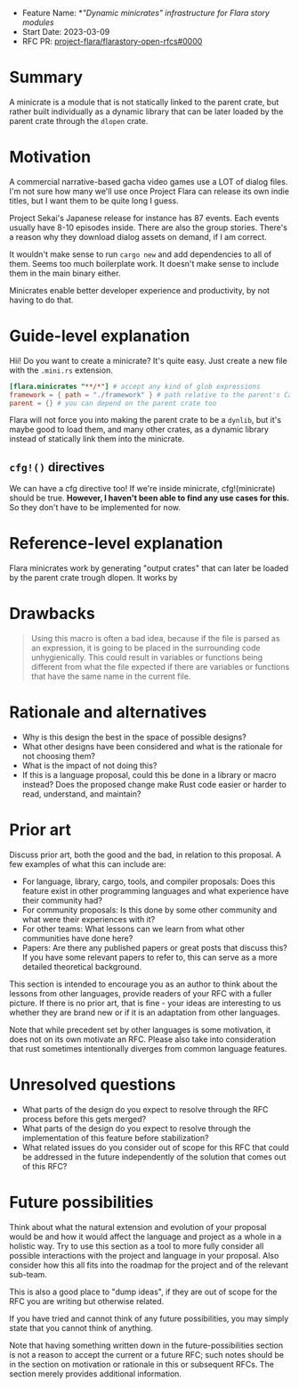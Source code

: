- Feature Name: **"Dynamic minicrates" infrastructure for Flara story modules*
- Start Date: 2023-03-09
- RFC PR: [project-flara/flarastory-open-rfcs#0000](https://github.com/project-flara/flarastory-open-rfcs/pulls/0000)

# Summary
[summary]: #summary

A minicrate is a module that is not statically linked to the parent crate, but rather built individually as a dynamic library that can be later loaded by the parent crate through the `dlopen` crate.

# Motivation
[motivation]: #motivation

A commercial narrative-based gacha video games use a LOT of dialog files. I'm not sure how many we'll use once Project Flara can release its own indie titles, but I want them to be quite long I guess.

Project Sekai's Japanese release for instance has 87 events. Each events usually have 8-10 episodes inside. There are also the group stories.
There's a reason why they download dialog assets on demand, if I am correct.

It wouldn't make sense to run `cargo new` and add dependencies to all of them. Seems too much boilerplate work.
It doesn't make sense to include them in the main binary either.

Minicrates enable better developer experience and productivity, by not having to do that.
# Guide-level explanation
[guide-level-explanation]: #guide-level-explanation
Hii! Do you want to create a minicrate? It's quite easy.
Just create a new file with the `.mini.rs` extension.

```toml
[flara.minicrates "**/*"] # accept any kind of glob expressions
framework = { path = "./framework" } # path relative to the parent's Cargo.toml manifest
parent = {} # you can depend on the parent crate too
```

Flara will not force you into making the parent crate to be a `dynlib`, but it's maybe good to load them, and many other crates, as a dynamic library instead of statically link them into the minicrate.

## `cfg!()` directives
We can have a cfg directive too! If we're inside  minicrate, cfg!(minicrate) should be true. **However, I haven't been able to find any use cases for this.**
So they don't have to be implemented for now.

# Reference-level explanation
[reference-level-explanation]: #reference-level-explanation

Flara minicrates work by generating "output crates" that can later be loaded by the parent crate trough dlopen. 
It works by 
# Drawbacks
[drawbacks]: #drawbacks

> Using this macro is often a bad idea, because if the file is parsed as an expression, it is going to be placed in the surrounding code unhygienically. This could result in variables or functions being different from what the file expected if there are variables or functions that have the same name in the current file.

# Rationale and alternatives
[rationale-and-alternatives]: #rationale-and-alternatives

- Why is this design the best in the space of possible designs?
- What other designs have been considered and what is the rationale for not choosing them?
- What is the impact of not doing this?
- If this is a language proposal, could this be done in a library or macro instead? Does the proposed change make Rust code easier or harder to read, understand, and maintain?

# Prior art
[prior-art]: #prior-art

Discuss prior art, both the good and the bad, in relation to this proposal.
A few examples of what this can include are:

- For language, library, cargo, tools, and compiler proposals: Does this feature exist in other programming languages and what experience have their community had?
- For community proposals: Is this done by some other community and what were their experiences with it?
- For other teams: What lessons can we learn from what other communities have done here?
- Papers: Are there any published papers or great posts that discuss this? If you have some relevant papers to refer to, this can serve as a more detailed theoretical background.

This section is intended to encourage you as an author to think about the lessons from other languages, provide readers of your RFC with a fuller picture.
If there is no prior art, that is fine - your ideas are interesting to us whether they are brand new or if it is an adaptation from other languages.

Note that while precedent set by other languages is some motivation, it does not on its own motivate an RFC.
Please also take into consideration that rust sometimes intentionally diverges from common language features.

# Unresolved questions
[unresolved-questions]: #unresolved-questions

- What parts of the design do you expect to resolve through the RFC process before this gets merged?
- What parts of the design do you expect to resolve through the implementation of this feature before stabilization?
- What related issues do you consider out of scope for this RFC that could be addressed in the future independently of the solution that comes out of this RFC?

# Future possibilities
[future-possibilities]: #future-possibilities

Think about what the natural extension and evolution of your proposal would
be and how it would affect the language and project as a whole in a holistic
way. Try to use this section as a tool to more fully consider all possible
interactions with the project and language in your proposal.
Also consider how this all fits into the roadmap for the project
and of the relevant sub-team.

This is also a good place to "dump ideas", if they are out of scope for the
RFC you are writing but otherwise related.

If you have tried and cannot think of any future possibilities,
you may simply state that you cannot think of anything.

Note that having something written down in the future-possibilities section
is not a reason to accept the current or a future RFC; such notes should be
in the section on motivation or rationale in this or subsequent RFCs.
The section merely provides additional information.
